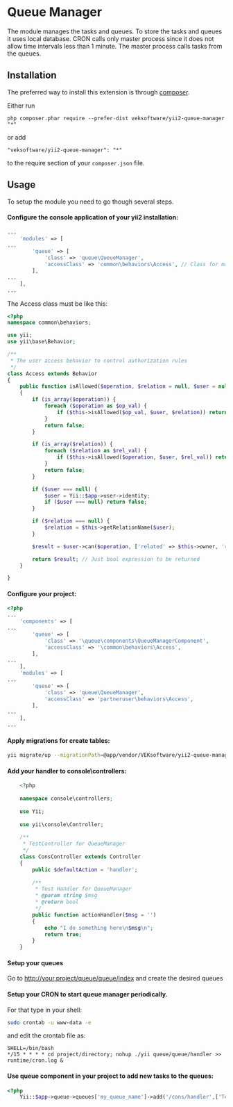 Queue Manager
=============

The module manages the tasks and queues. To store the tasks and queues it
uses local database. CRON calls only master process since it
does not allow time intervals less than 1 minute. The master process calls tasks from the queues.

Installation
------------

The preferred way to install this extension is through [composer](http://getcomposer.org/download/).

Either run

```
php composer.phar require --prefer-dist veksoftware/yii2-queue-manager "*"
```

or add

```
"veksoftware/yii2-queue-manager": "*"
```

to the require section of your `composer.json` file.


Usage
-----

To setup the module you need to go though several steps.

#### Configure the console application of your yii2 installation:

```php
...
    'modules' => [
...
        'queue' => [
            'class' => 'queue\QueueManager',
            'accessClass' => 'common\behaviors\Access', // Class for managing access rights
        ],
...
    ],
...
```

The Access class must be like this:
```php
<?php
namespace common\behaviors;

use yii;
use yii\base\Behavior;

/**
 * The user access behavior to control authorization rules
 */
class Access extends Behavior
{
    public function isAllowed($operation, $relation = null, $user = null)
    {
        if (is_array($operation)) {
            foreach ($operation as $op_val) {
                if ($this->isAllowed($op_val, $user, $relation)) return true;
            }
            return false;
        }

        if (is_array($relation)) {
            foreach ($relation as $rel_val) {
                if ($this->isAllowed($operation, $user, $rel_val)) return true;
            }
            return false;
        }

        if ($user === null) {
            $user = Yii::$app->user->identity;
            if ($user === null) return false;
        }

        if ($relation === null) {
            $relation = $this->getRelationName($user);
        }

        $result = $user->can($operation, ['related' => $this->owner, 'relation' => $relation]);

        return $result; // Just bool expression to be returned
    }

}
```

#### Configure your project:

```php
<?php
...
    'components' => [
...
        'queue' => [
            'class' => '\queue\components\QueueManagerComponent',
            'accessClass' => '\common\behaviors\Access',
        ],
...
    ],
    'modules' => [
...
        'queue' => [
            'class' => 'queue\QueueManager',
            'accessClass' => 'partneruser\behaviors\Access',
        ],
...
    ],
...

```

#### Apply migrations for create tables:
```bash
yii migrate/up --migrationPath=@app/vendor/VEKsoftware/yii2-queue-manager/migrations
```

#### Add your handler to console\controllers:

```php
    <?php
    
    namespace console\controllers;
    
    use Yii;
    
    use yii\console\Controller;
    
    /**
     * TestController for QueueManager
     */
    class ConsController extends Controller
    {
        public $defaultAction = 'handler';
    
        /**
         * Test Handler for QueueManager
         * @param string $msg
         * @return bool
         */
        public function actionHandler($msg = '')
        {
            echo "I do something here\n$msg\n";
            return true;
        }
    }
```

#### Setup your queues

Go to http://your.project/queue/queue/index and create the desired queues

#### Setup your CRON to start queue manager periodically.

For that type in your shell:
```bash
sudo crontab -u www-data -e
```
and edit the crontab file as:
```cron
SHELL=/bin/bash
*/15 * * * * cd project/directory; nohup ./yii queue/queue/handler >> runtime/cron.log &
```

#### Use queue component in your project to add new tasks to the queues:

```php
<?php
    Yii::$app->queue->queues['my_queue_name']->add('/cons/handler',['Test message']);
```

